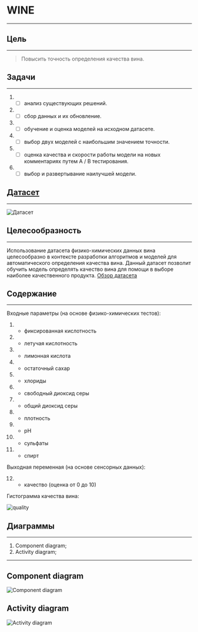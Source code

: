 # WINE
____

## Цель
____
> Повысить точность определения качества вина.
## Задачи
____
1. - [ ] анализ существующих решений.
2. - [ ] сбор данных и их обновление.
3. - [ ] обучение и оценка моделей на исходном датасете.
4. - [ ] выбор двух моделей с наибольшим значением точности.
5. - [ ] оценка качества и скорости работы модели на новых комментариях путем A / B тестирования.
6. - [ ] выбор и развертывание наилучшей модели.
## [Датасет](https://archive.ics.uci.edu/ml/datasets/wine+quality)
____
![Датасет](https://archive.ics.uci.edu/ml/assets/MLimages/Large186.jpg)

## Целесообразность
____
Использование датасета физико-химических данных вина целесообразно в контексте разработки алгоритмов и моделей для автоматического определения качества вина. Данный датасет позволит обучить модель определять качество вина для помощи в выборе наиболее качественного продукта.
[Обзор датасета](https://archive.ics.uci.edu/ml/datasets/wine+quality)
## Содержание 
____
Входные параметры (на основе физико-химических тестов):
1. - фиксированная кислотность
2. - летучая кислотность
3. - лимонная кислота
4. - остаточный сахар
5. - хлориды
6. - свободный диоксид серы
7. - общий диоксид серы
8. - плотность
9. - рН
10. - сульфаты
11. - спирт

Выходная переменная (на основе сенсорных данных):

12. - качество (оценка от 0 до 10)

Гистограмма качества вина:

![quality](https://github.com/KorArtV/ahri-source-marsu/assets/131380068/79cbe8a9-d400-48d0-94bd-59e1da71ee94)
## Диаграммы 
____
1. Component diagram;
2. Activity diagram;
____
## Component diagram
![Component diagram](https://github.com/KorArtV/ahri-source-marsu/assets/131380068/a9e8778e-342f-4a5b-9ff9-08c9372eb9c9)
## Activity diagram
![Activity diagram](https://github.com/KorArtV/ahri-source-marsu/assets/131380068/8bb2fbfd-024f-41ec-bbe1-6b97c2fb0a07)
